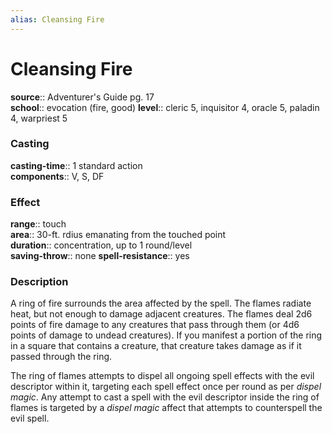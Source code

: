 ```yaml
---
alias: Cleansing Fire
---
```


# Cleansing Fire 

**source**:: Adventurer's Guide pg. 17  
**school**:: evocation (fire, good)
**level**:: cleric 5, inquisitor 4, oracle 5, paladin 4, warpriest 5

### Casting 

**casting-time**:: 1 standard action  
**components**:: V, S, DF

### Effect 

**range**:: touch  
**area**:: 30-ft. rdius emanating from the touched point  
**duration**:: concentration, up to 1 round/level  
**saving-throw**:: none
**spell-resistance**:: yes

### Description 

A ring of fire surrounds the area affected by the spell. The flames radiate heat, but not enough to damage adjacent creatures. The flames deal 2d6 points of fire damage to any creatures that pass through them (or 4d6 points of damage to undead creatures). If you manifest a portion of the ring in a square that contains a creature, that creature takes damage as if it passed through the ring.  
  
The ring of flames attempts to dispel all ongoing spell effects with the evil descriptor within it, targeting each spell effect once per round as per *dispel magic*. Any attempt to cast a spell with the evil descriptor inside the ring of flames is targeted by a *dispel magic* affect that attempts to counterspell the evil spell.
